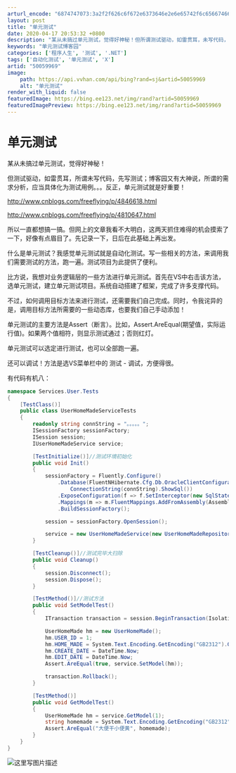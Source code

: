 ```yaml
---
arturl_encode: "6874747073:3a2f2f626c6f672e6373646e2e6e65742f6c65667466697374:2f61727469636c652f64657461696c732f3530303539393639"
layout: post
title: "单元测试"
date: 2020-04-17 20:53:32 +0800
description: "某从未搞过单元测试，觉得好神秘！但所谓测试驱动，如雷贯耳，未写代码，先写测试"
keywords: "单元测试博客园"
categories: ['程序人生', '测试', '.NET']
tags: ['自动化测试', '单元测试', 'X']
artid: "50059969"
image:
    path: https://api.vvhan.com/api/bing?rand=sj&artid=50059969
    alt: "单元测试"
render_with_liquid: false
featuredImage: https://bing.ee123.net/img/rand?artid=50059969
featuredImagePreview: https://bing.ee123.net/img/rand?artid=50059969
---
```


# 单元测试

某从未搞过单元测试，觉得好神秘！

但测试驱动，如雷贯耳，所谓未写代码，先写测试；博客园又有大神说，所谓的需求分析，应当具体化为测试用例。。。反正，单元测试就是好重要！
  
<http://www.cnblogs.com/freeflying/p/4846618.html>
  
<http://www.cnblogs.com/freeflying/p/4810647.html>

所以一直都想搞一搞。但网上的文章我看不大明白，这两天抓住难得的机会摸索了一下，好像有点眉目了。先记录一下，日后在此基础上再出发。

什么是单元测试？我感觉单元测试就是自动化测试。写一些相关的方法，来调用我们需要测试的方法，跑一遍。测试项目为此提供了便利。

比方说，我想对业务逻辑层的一些方法进行单元测试。首先在VS中右击该方法，选单元测试，建立单元测试项目。系统自动搭建了框架，完成了许多支撑代码。

不过，如何调用目标方法来进行测试，还需要我们自己完成。同时，令我诧异的是，调用目标方法所需要的一些动态库，也要我们自己手动添加！

单元测试的主要方法是Assert（断言）。比如，Assert.AreEqual(期望值，实际运行值)。如果两个值相符，则显示测试通过；否则红灯。

单元测试可以选定进行测试，也可以全部跑一遍。

还可以调试！方法是选VS菜单栏中的 测试 - 调试，方便得很。

有代码有机八：

```c#
namespace Services.User.Tests
{
    [TestClass()]
    public class UserHomeMadeServiceTests
    {
        readonly string connString = "。。。。。";
        ISessionFactory sessionFactory;
        ISession session;
        IUserHomeMadeService service;

        [TestInitialize()]//测试环境初始化
        public void Init()
        {
            sessionFactory = Fluently.Configure()
                .Database(FluentNHibernate.Cfg.Db.OracleClientConfiguration.Oracle10.
                    ConnectionString(connString).ShowSql())
                .ExposeConfiguration(f => f.SetInterceptor(new SqlStatementInterceptor()))
                .Mappings(m => m.FluentMappings.AddFromAssembly(Assembly.Load("这是一个数据库持久层代码文件名称")))
                .BuildSessionFactory();

            session = sessionFactory.OpenSession();

            service = new UserHomeMadeService(new UserHomeMadeRepository(session));
        }

        [TestCleanup()]//测试完毕大扫除
        public void Cleanup()
        {
            session.Disconnect();
            session.Dispose();
        }

        [TestMethod()]//测试方法
        public void SetModelTest()
        {
            ITransaction transaction = session.BeginTransaction(IsolationLevel.ReadCommitted);

            UserHomeMade hm = new UserHomeMade();
            hm.USER_ID = 1;
            hm.HOME_MADE = System.Text.Encoding.GetEncoding("GB2312").GetBytes("大便干小便黄");
            hm.CREATE_DATE = DateTime.Now;
            hm.EDIT_DATE = DateTime.Now;
            Assert.AreEqual(true, service.SetModel(hm));

            transaction.Rollback();
        }

        [TestMethod()]
        public void GetModelTest()
        {
            UserHomeMade hm = service.GetModel(1);
            string homemade = System.Text.Encoding.GetEncoding("GB2312").GetString(hm.HOME_MADE);
            Assert.AreEqual("大便干小便黄", homemade);
        }
    }
}
```

![这里写图片描述](https://img-blog.csdn.net/20151126195118904)